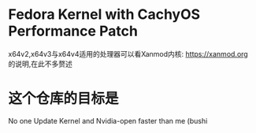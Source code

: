 # Fedora Kernel with CachyOS Performance Patch
x64v2,x64v3与x64v4适用的处理器可以看Xanmod内核: https://xanmod.org 的说明,在此不多赘述

# 这个仓库的目标是
No one Update Kernel and Nvidia-open faster than me (bushi
